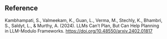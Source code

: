 


## Reference
Kambhampati, S., Valmeekam, K., Guan, L., Verma, M., Stechly, K., Bhambri, S., Saldyt, L., & Murthy, A. (2024). LLMs Can’t Plan, But Can Help Planning in LLM-Modulo Frameworks. https://doi.org/10.48550/arxiv.2402.01817